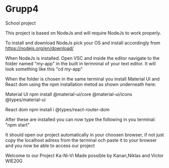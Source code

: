 # Grupp4
School project

This project is based on NodeJs and will require NodeJs to work properly.

To install and download NodeJs pick your OS and install accordingly from https://nodejs.org/en/download/

When NodeJs is installed.
Open VSC and inside the editor navigate to the folder named "my-app" in the built in termninal of your text editor.
It will look something like this "cd my-app"

When the folder is chosen in the same terminal you install Material UI and React dom 
using the npm installation metod as shown underneath here:

Material UI
npm install @material-ui/core @material-ui/icons @types/material-ui

React dom
npm install i @types/react-router-dom

After these are installed you can now type the following in you terminal:
"npm start" 

It should open our project automatically in your choosen browser,
if not just copy the localhost adress from the terminal och paste it to your browser and you now be able to access our project

Welcome to our Project Ka-Ni-Vi
Made possible by Kanan,Niklas and Victor WIE20G
